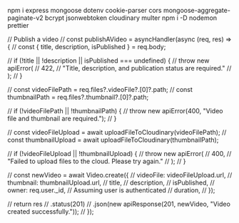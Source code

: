 npm i express mongoose dotenv cookie-parser cors mongoose-aggregate-paginate-v2 bcrypt jsonwebtoken cloudinary multer
npm i -D nodemon prettier



// Publish a video
// const publishAVideo = asyncHandler(async (req, res) => {
//   const { title, description, isPublished } = req.body;

//   if (!title || !description || isPublished === undefined) {
//     throw new apiError(
//       422,
//       "Title, description, and publication status are required."
//     );
//   }

//   const videoFilePath = req.files?.videoFile?.[0]?.path;
//   const thumbnailPath = req.files?.thumbnail?.[0]?.path;

//   if (!videoFilePath || !thumbnailPath) {
//     throw new apiError(400, "Video file and thumbnail are required.");
//   }

//   const videoFileUpload = await uploadFileToCloudinary(videoFilePath);
//   const thumbnailUpload = await uploadFileToCloudinary(thumbnailPath);

//   if (!videoFileUpload || !thumbnailUpload) {
//     throw new apiError(
//       400,
//       "Failed to upload files to the cloud. Please try again."
//     );
//   }

//   const newVideo = await Video.create({
//     videoFile: videoFileUpload.url,
//     thumbnail: thumbnailUpload.url,
//     title,
//     description,
//     isPublished,
//     owner: req.user._id, // Assuming user is authenticated
//     duration,
//   });

//   return res
//     .status(201)
//     .json(new apiResponse(201, newVideo, "Video created successfully."));
// });